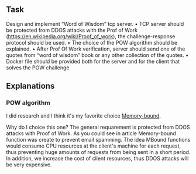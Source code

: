 ## Task
Design and implement “Word of Wisdom” tcp server.
• TCP server should be protected from DDOS attacks with the Prof of Work (https://en.wikipedia.org/wiki/Proof_of_work), the challenge-response protocol should be used.
• The choice of the POW algorithm should be explained.
• After Prof Of Work verification, server should send one of the quotes from “word of wisdom” book or any other collection of the quotes.
• Docker file should be provided both for the server and for the client that solves the POW challenge

## Explanations

### POW algorithm

I did research and I think it's my favorite choice [Memory-bound](https://en.wikipedia.org/wiki/Memory-bound_function). 

Why do I choice this one? The general requarement is protected from DDOS attacks with Proof of Work.
As you could see in article Memory-bound function was create to prevent email spamming. The idea MBound functions would consume CPU resources at the client's machine for each request, thus preventing huge amounts of requests from being sent in a short period. In addition, we increase the cost of client resources, thus DDOS attacks will be very expensive.
